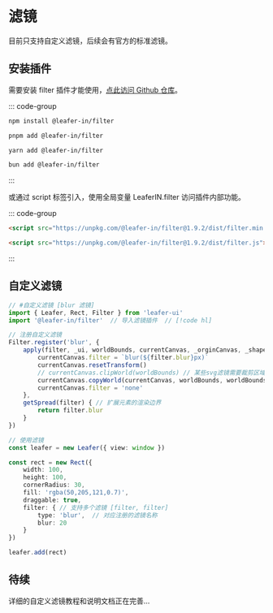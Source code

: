 # 滤镜

目前只支持自定义滤镜，后续会有官方的标准滤镜。

## 安装插件

需要安装 filter 插件才能使用，[点此访问 Github 仓库](https://github.com/leaferjs/leafer-in/tree/main/packages/filter)。

::: code-group

```sh [npm]
npm install @leafer-in/filter
```

```sh [pnpm]
pnpm add @leafer-in/filter
```

```sh [yarn]
yarn add @leafer-in/filter
```

```sh [bun]
bun add @leafer-in/filter
```

:::

或通过 script 标签引入，使用全局变量 LeaferIN.filter 访问插件内部功能。

::: code-group

```html [filter.min]
<script src="https://unpkg.com/@leafer-in/filter@1.9.2/dist/filter.min.js"></script>
```

```html [filter]
<script src="https://unpkg.com/@leafer-in/filter@1.9.2/dist/filter.js"></script>
```

<!-- https://unpkg.com 无法访问时，可替换为 https://cdn.jsdelivr.net/npm -->

:::

## 自定义滤镜

```ts
// #自定义滤镜 [blur 滤镜]
import { Leafer, Rect, Filter } from 'leafer-ui'
import '@leafer-in/filter'  // 导入滤镜插件  // [!code hl] 

// 注册自定义滤镜
Filter.register('blur', {
    apply(filter, _ui, worldBounds, currentCanvas, _orginCanvas, _shape) { // 应用自定义滤镜
        currentCanvas.filter = `blur(${filter.blur}px)`
        currentCanvas.resetTransform()
        // currentCanvas.clipWorld(worldBounds) // 某些svg滤镜需要裁剪区域再应用，否则会污染画布
        currentCanvas.copyWorld(currentCanvas, worldBounds, worldBounds, "copy")
        currentCanvas.filter = 'none'
    },
    getSpread(filter) { // 扩展元素的渲染边界
        return filter.blur
    }
})

// 使用滤镜
const leafer = new Leafer({ view: window })

const rect = new Rect({
    width: 100,
    height: 100,
    cornerRadius: 30,
    fill: 'rgba(50,205,121,0.7)',
    draggable: true,
    filter: { // 支持多个滤镜 [filter, filter]
        type: 'blur',  // 对应注册的滤镜名称
        blur: 20
    }
})

leafer.add(rect)
```

## 待续

详细的自定义滤镜教程和说明文档正在完善...
